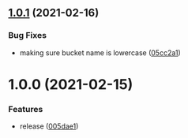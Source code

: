## [1.0.1](http://bitbucket.org/adaptavistlabs/module-dynamodb-replication/compare/v1.0.0...v1.0.1) (2021-02-16)


### Bug Fixes

* making sure bucket name is lowercase ([05cc2a1](http://bitbucket.org/adaptavistlabs/module-dynamodb-replication/commits/05cc2a1b80d742cc8fe8e34f5effd198d8764ebf))

# 1.0.0 (2021-02-15)


### Features

* release ([005dae1](http://bitbucket.org/adaptavistlabs/module-dynamodb-replication/commits/005dae1bc4866f505ff0b7fcae57b4907378ce03))
